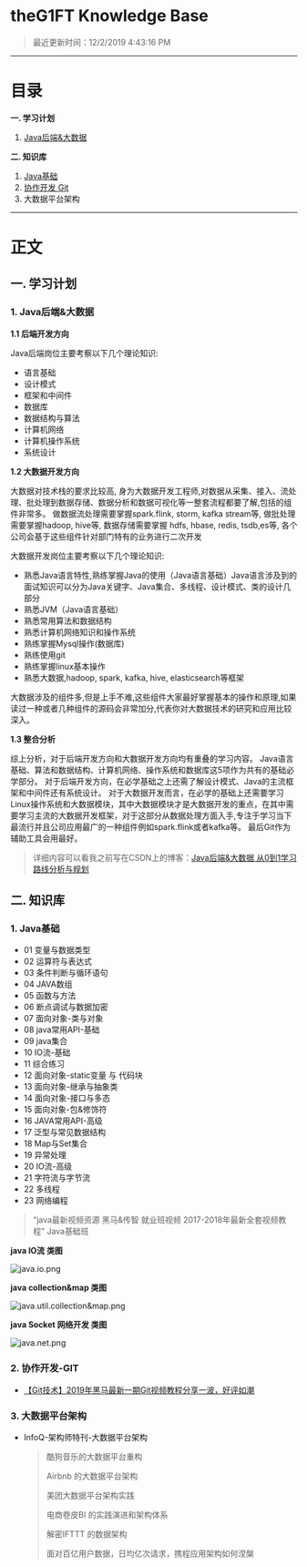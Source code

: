 # theG1FT Knowledge Base #

>最近更新时间：12/2/2019 4:43:16 PM 

----------

# 目录 #

**一. 学习计划**

1. [Java后端&大数据](#1-Java后端&大数据)
	
**二. 知识库**

1. [Java基础](#1-Java基础)
2. [ 协作开发 Git](#2-协作开发-Git)
3. 大数据平台架构


----------

# 正文 #

## 一. 学习计划 ##

### 1. Java后端&大数据 ###

**1.1 后端开发方向**

Java后端岗位主要考察以下几个理论知识:

* 语言基础
* 设计模式
* 框架和中间件
* 数据库
* 数据结构与算法
* 计算机网络
* 计算机操作系统
* 系统设计

**1.2 大数据开发方向**

大数据对技术栈的要求比较高,
身为大数据开发工程师,对数据从采集、接入、流处理、批处理到数据存储、数据分析和数据可视化等一整套流程都要了解,包括的组件非常多。
做数据流处理需要掌握spark.flink, storm, kafka stream等,
做批处理需要掌握hadoop, hive等,
数据存储需要掌握 hdfs, hbase, redis, tsdb,es等,
各个公司会基于这些组件针对部门特有的业务进行二次开发

大数据开发岗位主要考察以下几个理论知识:

- 熟悉Java语言特性,熟练掌握Java的使用（Java语言基础）Java语言涉及到的面试知识可以分为Java关键字、Java集合、多线程、设计模式、类的设计几部分 
- 熟悉JVM（Java语言基础）
- 熟悉常用算法和数据结构
- 熟悉计算机网络知识和操作系统
- 熟练掌握Mysql操作(数据库)
- 熟练使用git
- 熟练掌握linux基本操作
- 熟悉大数据,hadoop, spark, kafka, hive, elasticsearch等框架

大数据涉及的组件多,但是上手不难,这些组件大家最好掌握基本的操作和原理,如果读过一种或者几种组件的源码会非常加分,代表你对大数据技术的研究和应用比较深入。

**1.3 整合分析**

综上分析，对于后端开发方向和大数据开发方向均有重叠的学习内容。
Java语言基础、算法和数据结构、计算机网络、操作系统和数据库这5项作为共有的基础必学部分。
对于后端开发方向，在必学基础之上还需了解设计模式、Java的主流框架和中间件还有系统设计。
对于大数据开发而言，在必学的基础上还需要学习Linux操作系统和大数据模块，其中大数据模块才是大数据开发的重点，在其中需要学习主流的大数据开发框架，对于这部分从数据处理方面入手,专注于学习当下最流行并且公司应用最广的一种组件例如spark.flink或者kafka等。
最后Git作为辅助工具会用最好。

> 详细内容可以看我之前写在CSDN上的博客：[Java后端&大数据 从0到1学习路线分析与规划](https://blog.csdn.net/sinat_33545026/article/details/103107096 "Java后端&大数据 从0到1学习路线分析与规划")


## 二.  知识库 ##

### 1. Java基础 ###

- 01 变量与数据类型
- 02 运算符与表达式
- 03 条件判断与循环语句
- 04 JAVA数组
- 05 函数与方法
- 06 断点调试与数据加密
- 07 面向对象-类与对象
- 08 java常用API-基础
- 09 java集合
- 10 IO流-基础
- 11 综合练习
- 12 面向对象-static变量 与 代码块
- 13 面向对象-继承与抽象类
- 14 面向对象-接口与多态
- 15 面向对象-包&修饰符
- 16 JAVA常用API-高级
- 17 泛型与常见数据结构
- 18 Map与Set集合
- 19 异常处理
- 20 IO流-高级
- 21 字符流与字节流
- 22 多线程
- 23 网络编程

>“java最新视频资源 黑马&传智 就业班视频 2017-2018年最新全套视频教程” Java基础班

**java IO流 类图**

![java.io.png](https://github.com/theG1FT/Knowledge-Base/blob/master/Java%E5%9F%BA%E7%A1%80/java.io.png)

**java collection&map 类图**

![java.util.collection&map.png](https://github.com/theG1FT/Knowledge-Base/blob/master/Java%E5%9F%BA%E7%A1%80/java.util.collection%26map.png)

**java Socket 网络开发 类图**

![java.net.png](https://github.com/theG1FT/Knowledge-Base/blob/master/Java%E5%9F%BA%E7%A1%80/java.net.png)

### 2. 协作开发-GIT ###

- [【Git技术】2019年黑马最新一期Git视频教程分享一波，好评如潮](https://www.bilibili.com/video/av71077740?from=search&seid=1682426321821889729 "【Git技术】2019年黑马最新一期Git视频教程分享一波，好评如潮！")

### 3. 大数据平台架构 ###

- InfoQ-架构师特刊-大数据平台架构

	> 酷狗音乐的大数据平台重构
	> 
	> Airbnb 的大数据平台架构
	> 
	> 美团大数据平台架构实践
	> 
	> 电商卷皮BI 的实践演进和架构体系
	> 
	> 解密IFTTT 的数据架构
	> 
	> 面对百亿用户数据，日均亿次请求，携程应用架构如何涅槃


